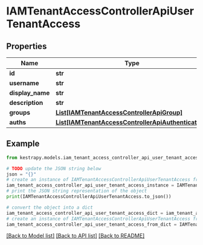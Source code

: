 # IAMTenantAccessControllerApiUserTenantAccess


## Properties

Name | Type | Description | Notes
------------ | ------------- | ------------- | -------------
**id** | **str** |  | 
**username** | **str** |  | 
**display_name** | **str** |  | 
**description** | **str** |  | 
**groups** | [**List[IAMTenantAccessControllerApiGroup]**](IAMTenantAccessControllerApiGroup.md) |  | 
**auths** | [**List[IAMTenantAccessControllerApiAuthentication]**](IAMTenantAccessControllerApiAuthentication.md) |  | 

## Example

```python
from kestrapy.models.iam_tenant_access_controller_api_user_tenant_access import IAMTenantAccessControllerApiUserTenantAccess

# TODO update the JSON string below
json = "{}"
# create an instance of IAMTenantAccessControllerApiUserTenantAccess from a JSON string
iam_tenant_access_controller_api_user_tenant_access_instance = IAMTenantAccessControllerApiUserTenantAccess.from_json(json)
# print the JSON string representation of the object
print(IAMTenantAccessControllerApiUserTenantAccess.to_json())

# convert the object into a dict
iam_tenant_access_controller_api_user_tenant_access_dict = iam_tenant_access_controller_api_user_tenant_access_instance.to_dict()
# create an instance of IAMTenantAccessControllerApiUserTenantAccess from a dict
iam_tenant_access_controller_api_user_tenant_access_from_dict = IAMTenantAccessControllerApiUserTenantAccess.from_dict(iam_tenant_access_controller_api_user_tenant_access_dict)
```
[[Back to Model list]](../README.md#documentation-for-models) [[Back to API list]](../README.md#documentation-for-api-endpoints) [[Back to README]](../README.md)


